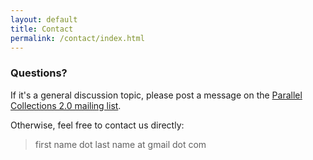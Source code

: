 ```yaml
---
layout: default
title: Contact
permalink: /contact/index.html
---
```





### Questions?

If it's a general discussion topic, please post a message on the 
[Parallel Collections 2.0 mailing list](http://groups.google.com/group/parallel-collections-2).

Otherwise, feel free to contact us directly:

> <div class="equation">first name dot last name at gmail dot com</div>





